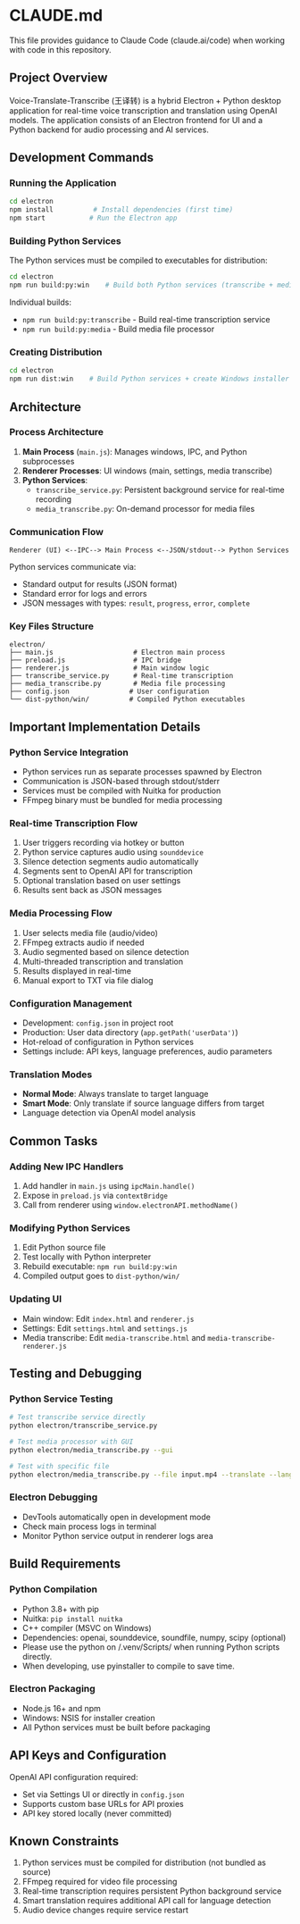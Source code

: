 # CLAUDE.md

This file provides guidance to Claude Code (claude.ai/code) when working with code in this repository.

## Project Overview

Voice-Translate-Transcribe (王译转) is a hybrid Electron + Python desktop application for real-time voice transcription and translation using OpenAI models. The application consists of an Electron frontend for UI and a Python backend for audio processing and AI services.

## Development Commands

### Running the Application
```bash
cd electron
npm install          # Install dependencies (first time)
npm start           # Run the Electron app
```

### Building Python Services
The Python services must be compiled to executables for distribution:
```bash
cd electron
npm run build:py:win    # Build both Python services (transcribe + media)
```

Individual builds:
- `npm run build:py:transcribe` - Build real-time transcription service
- `npm run build:py:media` - Build media file processor

### Creating Distribution
```bash
cd electron
npm run dist:win    # Build Python services + create Windows installer
```

## Architecture

### Process Architecture
1. **Main Process** (`main.js`): Manages windows, IPC, and Python subprocesses
2. **Renderer Processes**: UI windows (main, settings, media transcribe)
3. **Python Services**: 
   - `transcribe_service.py`: Persistent background service for real-time recording
   - `media_transcribe.py`: On-demand processor for media files

### Communication Flow
```
Renderer (UI) <--IPC--> Main Process <--JSON/stdout--> Python Services
```

Python services communicate via:
- Standard output for results (JSON format)
- Standard error for logs and errors
- JSON messages with types: `result`, `progress`, `error`, `complete`

### Key Files Structure
```
electron/
├── main.js                    # Electron main process
├── preload.js                 # IPC bridge
├── renderer.js                # Main window logic
├── transcribe_service.py      # Real-time transcription
├── media_transcribe.py        # Media file processing
├── config.json               # User configuration
└── dist-python/win/          # Compiled Python executables
```

## Important Implementation Details

### Python Service Integration
- Python services run as separate processes spawned by Electron
- Communication is JSON-based through stdout/stderr
- Services must be compiled with Nuitka for production
- FFmpeg binary must be bundled for media processing

### Real-time Transcription Flow
1. User triggers recording via hotkey or button
2. Python service captures audio using `sounddevice`
3. Silence detection segments audio automatically
4. Segments sent to OpenAI API for transcription
5. Optional translation based on user settings
6. Results sent back as JSON messages

### Media Processing Flow
1. User selects media file (audio/video)
2. FFmpeg extracts audio if needed
3. Audio segmented based on silence detection
4. Multi-threaded transcription and translation
5. Results displayed in real-time
6. Manual export to TXT via file dialog

### Configuration Management
- Development: `config.json` in project root
- Production: User data directory (`app.getPath('userData')`)
- Hot-reload of configuration in Python services
- Settings include: API keys, language preferences, audio parameters

### Translation Modes
- **Normal Mode**: Always translate to target language
- **Smart Mode**: Only translate if source language differs from target
- Language detection via OpenAI model analysis

## Common Tasks

### Adding New IPC Handlers
1. Add handler in `main.js` using `ipcMain.handle()`
2. Expose in `preload.js` via `contextBridge`
3. Call from renderer using `window.electronAPI.methodName()`

### Modifying Python Services
1. Edit Python source file
2. Test locally with Python interpreter
3. Rebuild executable: `npm run build:py:win`
4. Compiled output goes to `dist-python/win/`

### Updating UI
- Main window: Edit `index.html` and `renderer.js`
- Settings: Edit `settings.html` and `settings.js`
- Media transcribe: Edit `media-transcribe.html` and `media-transcribe-renderer.js`

## Testing and Debugging

### Python Service Testing
```bash
# Test transcribe service directly
python electron/transcribe_service.py

# Test media processor with GUI
python electron/media_transcribe.py --gui

# Test with specific file
python electron/media_transcribe.py --file input.mp4 --translate --language 中文
```

### Electron Debugging
- DevTools automatically open in development mode
- Check main process logs in terminal
- Monitor Python service output in renderer logs area

## Build Requirements

### Python Compilation
- Python 3.8+ with pip
- Nuitka: `pip install nuitka`
- C++ compiler (MSVC on Windows)
- Dependencies: openai, sounddevice, soundfile, numpy, scipy (optional)
- Please use the python on /.venv/Scripts/  when running Python scripts directly.
- When developing, use pyinstaller to compile to save time.

### Electron Packaging
- Node.js 16+ and npm
- Windows: NSIS for installer creation
- All Python services must be built before packaging

## API Keys and Configuration

OpenAI API configuration required:
- Set via Settings UI or directly in `config.json`
- Supports custom base URLs for API proxies
- API key stored locally (never committed)

## Known Constraints

1. Python services must be compiled for distribution (not bundled as source)
2. FFmpeg required for video file processing
3. Real-time transcription requires persistent Python background service
4. Smart translation requires additional API call for language detection
5. Audio device changes require service restart